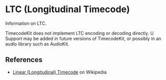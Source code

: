 # LTC (Longitudinal Timecode)

Information on LTC.

TimecodeKit does not implement LTC encoding or decoding directly.
U
Support may be added in future versions of TimecodeKit, or possibly in an audio library such as AudioKit.

## References

- [Linear (Longitudinal) Timecode](https://en.wikipedia.org/wiki/Linear_timecode) on Wikipedia
